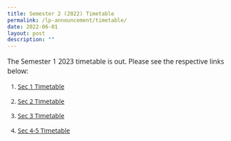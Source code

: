 ```yaml
---
title: Semester 2 (2022) Timetable
permalink: /lp-announcement/timetable/
date: 2022-06-01
layout: post
description: ""
---
```

<p style="font-family:Open Sans;font-size:15.5px;">The Semester 1 2023 timetable is out. Please see the respective links below:</p>
<ol>
<li style="font-family:Open Sans;font-size:14.5px;">
<p ><a href="https://drive.google.com/drive/folders/1In9AMXTmgdANW9X_aGB39H3pwb83EOJR?usp=sharing" style="font-family:Open Sans;font-size:14.5px;">Sec 1 Timetable</a></p>
</li>
<li style="font-family:Open Sans;font-size:14.5px;">
<p><a href="https://drive.google.com/drive/folders/1m7Q6g0CdFmxENRbdlavw-LhrVXrOGBSK?usp=sharing">Sec 2 Timetable</a></p>
</li>
<li style="font-family:Open Sans;font-size:14.5px;">
<p><a href="https://drive.google.com/drive/folders/1j9SBVDJv6gdHApZ_9Vp_AY-nfL16mqEP?usp=sharing" >Sec 3 Timetable</a></p>
</li>
<li style="font-family:Open Sans;font-size:14.5px;">
<p><a href="https://drive.google.com/drive/folders/1HlVFY48W2Si2BNfkZJg9RTbRUutuakTP?usp=sharing">Sec 4-5 Timetable</a></p>
</li>
</ol>